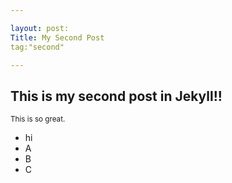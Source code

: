 ```yaml
---

layout: post:
Title: My Second Post
tag:"second"

---
```



<h2> This is my second post in Jekyll!!</h2>
<small>This is so great.</small>


<ul>
<li>hi</li>
<li>A</li>
<li>B</li>
<li>C</li>
</ul>



